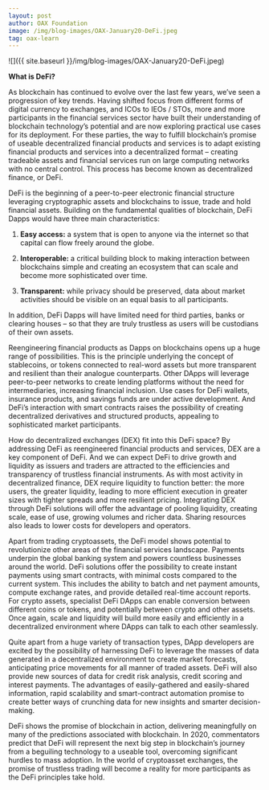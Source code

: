 ```yaml
---
layout: post
author: OAX Foundation
image: /img/blog-images/OAX-January20-DeFi.jpeg
tag: oax-learn
---
```


![]({{ site.baseurl }}/img/blog-images/OAX-January20-DeFi.jpeg)

<b>What is DeFi?</b>

As blockchain has continued to evolve over the last few years, we’ve seen a progression of key trends. Having shifted focus from different forms of digital currency to exchanges, and ICOs to IEOs / STOs, more and more participants in the financial services sector have built their understanding of blockchain technology’s potential and are now exploring practical use cases for its deployment. For these parties, the way to fulfill blockchain’s promise of useable decentralized financial products and services is to adapt existing financial products and services into a decentralized format – creating tradeable assets and financial services run on large computing networks with no central control.  This process has become known as decentralized finance, or DeFi. 

DeFi is the beginning of a peer-to-peer electronic financial structure leveraging cryptographic assets and blockchains to issue, trade and hold financial assets. Building on the fundamental qualities of blockchain, DeFi Dapps would have three main characteristics: 


1. <b>Easy access:</b> a system that is open to anyone via the internet so that capital can flow freely around the globe.

2. <b>Interoperable:</b> a critical building block to making interaction between blockchains simple and creating an ecosystem that can scale and become more sophisticated over time. 

3. <b>Transparent:</b> while privacy should be preserved, data about market activities should be visible on an equal basis to all participants.

In addition, DeFi Dapps will have limited need for third parties, banks or clearing houses – so that they are truly trustless as users will be custodians of their own assets.  

Reengineering financial products as Dapps on blockchains opens up a huge range of possibilities.  This is the principle underlying the concept of stablecoins, or tokens connected to real-word assets but more transparent and resilient than their analogue counterparts.  Other DApps will leverage peer-to-peer networks to create lending platforms without the need for intermediaries, increasing financial inclusion.  Use cases for DeFi wallets, insurance products, and savings funds are under active development.  And DeFi’s interaction with smart contracts raises the possibility of creating decentralized derivatives and structured products, appealing to sophisticated market participants.  

How do decentralized exchanges (DEX) fit into this DeFi space? By addressing DeFi as reengineered financial products and services, DEX are a key component of DeFi. And we can expect DeFi to drive growth and liquidity as issuers and traders are attracted to the efficiencies and transparency of trustless financial instruments. As with most activity in decentralized finance, DEX require liquidity to function better: the more users, the greater liquidity, leading to more efficient execution in greater sizes with tighter spreads and more resilient pricing. Integrating DEX through DeFi solutions will offer the advantage of pooling liquidity, creating scale, ease of use, growing volumes and richer data.  Sharing resources also leads to lower costs for developers and operators.  


Apart from trading cryptoassets, the DeFi model shows potential to revolutionize other areas of the financial services landscape.  Payments underpin the global banking system and powers countless businesses around the world. DeFi solutions offer the possibility to create instant payments using smart contracts, with minimal costs compared to the current system. This includes the ability to batch and net payment amounts, compute exchange rates, and provide detailed real-time account reports. For crypto assets, specialist DeFi DApps can enable conversion between different coins or tokens, and potentially between crypto and other assets. Once again, scale and liquidity will build more easily and efficiently in a decentralized environment where DApps can talk to each other seamlessly.  

Quite apart from a huge variety of transaction types, DApp developers are excited by the possibility of harnessing DeFi to leverage the masses of data generated in a decentralized environment to create market forecasts, anticipating price movements for all manner of traded assets.  DeFi will also provide new sources of data for credit risk analysis, credit scoring and interest payments.  The advantages of easily-gathered and easily-shared information, rapid scalability and smart-contract automation promise to create better ways of crunching data for new insights and smarter decision-making.  

DeFi shows the promise of blockchain in action, delivering meaningfully on many of the predictions associated with blockchain.  In 2020, commentators predict that DeFi will represent the next big step in blockchain’s journey from a beguiling technology to a useable tool, overcoming significant hurdles to mass adoption.  In the world of cryptoasset exchanges, the promise of trustless trading will become a reality for more participants as the DeFi principles take hold.  
